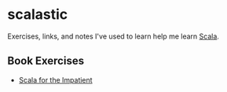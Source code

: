 # scalastic
Exercises, links, and notes I've used to learn help me learn [Scala](http://www.scala-lang.org/).

## Book Exercises
* [Scala for the Impatient](https://github.com/knagaoka/scalastic/tree/master/scala_for_the_impatient)